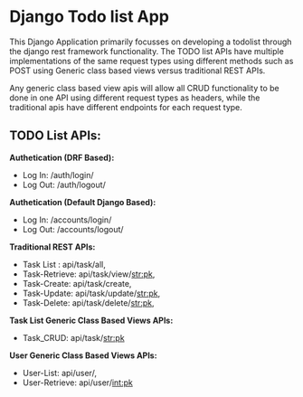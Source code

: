 # Django Todo list App
This Django Application primarily focusses on developing a todolist through the django rest framework functionality. The TODO list APIs have multiple implementations of the same request types using different methods such as POST using Generic class based views versus traditional REST APIs.  

Any generic class based view apis will allow all CRUD functionality to be done in one API using different request types as headers, while the traditional apis have different endpoints for each request type.  

## TODO List APIs: 

  **Authetication (DRF Based):** 
  - Log In: /auth/login/ 
  - Log Out: /auth/logout/ 

  **Authetication (Default Django Based):** 
  - Log In: /accounts/login/ 
  - Log Out: /accounts/logout/ 

  **Traditional REST APIs:** 
  - Task List : api/task/all, 
  - Task-Retrieve: api/task/view/<str:pk>, 
  - Task-Create: api/task/create, 
  - Task-Update: api/task/update/<str:pk>, 
  - Task-Delete: api/task/delete/<str:pk>, 

  **Task List Generic Class Based Views APIs:** 
  - Task_CRUD: api/task/<str:pk> 
  
  **User Generic Class Based Views APIs:**  
  - User-List: api/user/, 
  - User-Retrieve: api/user/<int:pk> 

